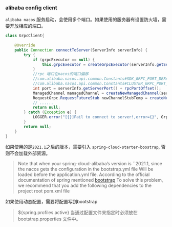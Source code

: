 ### alibaba config client

`alibaba nacos` 服务启动，会使用多个端口。如果使用的服务器有设置防火墙，需要开放相应的端口。
```java
class GrpcClient{
    
    @Override
    public Connection connectToServer(ServerInfo serverInfo) {
        try {
            if (grpcExecutor == null) {
                this.grpcExecutor = createGrpcExecutor(serverInfo.getServerIp());
            }
            //rpc 端口在nacos的端口偏移
            //com.alibaba.nacos.api.common.Constants#SDK_GRPC_PORT_DEFAULT_OFFSET=1000
            //com.alibaba.nacos.api.common.Constants#CLUSTER_GRPC_PORT_DEFAULT_OFFSET=1001
            int port = serverInfo.getServerPort() + rpcPortOffset();
            ManagedChannel managedChannel = createNewManagedChannel(serverInfo.getServerIp(), port);
            RequestGrpc.RequestFutureStub newChannelStubTemp = createNewChannelStub(managedChannel);
            // ......
            return null;
        } catch (Exception e) {
            LOGGER.error("[{}]Fail to connect to server!,error={}", GrpcClient.this.getName(), e);
        }
        return null;
    }
}
```
如果使用的是`2021.1`之后的版本，需要引入 `spring-cloud-starter-boostrap`, 否则不会加载外部资源。
>Note that when your spring-cloud-alibaba’s version is ``2021.1, since the nacos gets the configuration in the bootstrap.yml file Will be loaded before the application.yml file. 
> According to the official documentation of spring mentioned [bootstrap](https://docs.spring.io/spring-cloud-config/docs/current/reference/html/#config-first-bootstrap) 
> To solve this problem, we recommend that you add the following dependencies to the project root pom.xml file

如果使用动态配置，需要将配置写到bootstrap
>${spring.profiles.active} 当通过配置文件来指定时必须放在 bootstrap.properties 文件中。